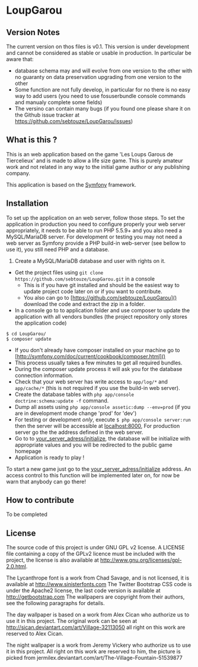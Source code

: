 LoupGarou
=========

Version Notes
-------------

The current version on thos files is v0.1. 
This version is under development and cannot be considered as stable or usable in production. 
In particular be aware that: 
* database schema may and will evolve from one version to the other with no guaranty on data preservation upgrading from one version to the other
* Some function are not fully develop, in particular for no there is no easy way to add users (you need to use fosuserbundle console commands and manualy complete some fields)
* The versino can contain many bugs (if you found one please share it on the Github issue tracker at https://github.com/sebtouze/LoupGarou/issues)


What is this ? 
--------------

This is an web application based on the game 'Les Loups Garous de Tiercelieux' and is made to allow a life size game. 
This is purely amateur work and not related in any way to the initial game author or any publishing company. 

This application is based on the [Symfony](http://symfony.com) framework. 

Installation
------------

To set up the application on an web server, follow those steps. 
To set the application in production you need to configure properly your web server appropriately, it needs to be able to run PHP 5.5.9+ and you also need a MySQL/MariaDB server.
For development or testing you may not need a web server as Symfony provide a PHP build-in web-server (see bellow to use it), you still need PHP and a database. 

1. Create a MySQL/MariaDB database and user with rights on it. 
* Get the project files using `git clone https://github.com/sebtouze/LoupGarou.git` in a console
  * This is if you have git installed and should be the easiest way to update project code later on or if you want to contribute. 
  * You also can go to [https://github.com/sebtouze/LoupGarou]() download the code and extract the zip in a folder. 
* In a console go to to application folder and use composer to update the application with all vendors bundles (the project repository only stores the application code) 
```
$ cd LoupGarou/ 
$ composer update
```
  * If you don't already have composer installed on your machine go to [http://symfony.com/doc/current/cookbook/composer.html]()
  * This process usually takes a few minutes to get all required bundles. 
* During the composer update process it will ask you for the database connection information. 
* Check that your web server has write access to `app/log/*` and `app/cache/*` (this is not required if you use the build-in web server). 
* Create the database tables with `php app/console doctrine:schema:update -f` command. 
* Dump all assets using `php app/console assetic:dump --env=prod` (if you are in development mode change 'prod' for 'dev')
* For testing or development *only*, execute `$ php app/console server:run` then the server will be accessible at [localhost:8000](), For production server go the the address defined in the web server. 
* Go to to [your_server_adress/initialize](), the database will be initialize with appropriate values and you will be redirected to the public game homepage
* Application is ready to play !

To start a new game just go to the [your_server_adress/initialize]() address. 
An access control to this function will be implemented later on, for now be warn that anybody can go there! 

How to contribute
------------------

To be completed

License
-------
The source code of this project is under GNU GPL v2 license. A LICENSE file containing a copy of the GPLv2 licence must be included with the project, the license is also available at http://www.gnu.org/licenses/gpl-2.0.html. 

The Lycanthrope font is a work from Chad Savage, and is not licensed, it is available at http://www.sinisterfonts.com
The Twitter Bootstrap CSS code is under the Apache2 license, the last code version is available at http://getbootstrap.com
The wallpapers are copyright from their authors, see the following paragraphs for details. 

The day wallpaper is based on a work from Alex Cican who authorize us to use it in this project. The original work can be seen at http://sican.deviantart.com/art/Village-32113050 all right on this work are reserved to Alex Cican. 

The night wallpaper is a work from Jeremy Vickery who authorize us to use it in this project. All right on this work are reserved to him, the picture is picked from jermilex.deviantart.com/art/The-Village-Fountain-51539877
